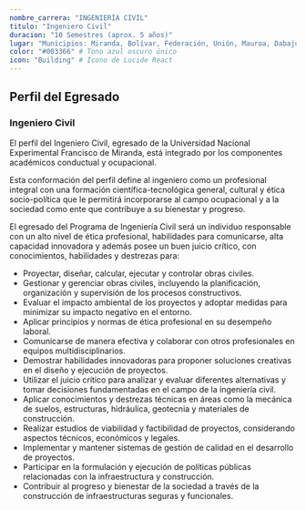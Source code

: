 ```yaml
---
nombre_carrera: "INGENIERÍA CIVIL"
titulo: "Ingeniero Civil"
duracion: "10 Semestres (aprox. 5 años)"
lugar: "Municipios: Miranda, Bolívar, Federación, Unión, Mauroa, Dabajuro, Democracia, Urumaco, Monseñor Iturriza, Silva, Carirubana, Juan José Mora, Puerto Cabello"
color: "#003366" # Tono azul oscuro único
icon: "Building" # Ícono de Lucide React
---
```


## Perfil del Egresado

### Ingeniero Civil
El perfil del Ingeniero Civil, egresado de la Universidad Nacional Experimental Francisco de Miranda, está integrado por los componentes académicos conductual y ocupacional. 

Esta conformación del perfil define al ingeniero como un profesional integral con una formación científica-tecnológica general, cultural y ética socio-política que le permitirá incorporarse al campo ocupacional y a la sociedad como ente que contribuye a su bienestar y progreso.

El egresado del Programa de Ingeniería Civil será un individuo responsable con un alto nivel de ética profesional, habilidades para comunicarse, alta capacidad innovadora y además posee un buen juicio crítico, con conocimientos, habilidades y destrezas para:

- Proyectar, diseñar, calcular, ejecutar y controlar obras civiles.
- Gestionar y gerenciar obras civiles, incluyendo la planificación, organización y supervisión de los procesos constructivos.
- Evaluar el impacto ambiental de los proyectos y adoptar medidas para minimizar su impacto negativo en el entorno.
- Aplicar principios y normas de ética profesional en su desempeño laboral.
- Comunicarse de manera efectiva y colaborar con otros profesionales en equipos multidisciplinarios.
- Demostrar habilidades innovadoras para proponer soluciones creativas en el diseño y ejecución de proyectos.
- Utilizar el juicio crítico para analizar y evaluar diferentes alternativas y tomar decisiones fundamentadas en el campo de la ingeniería civil.
- Aplicar conocimientos y destrezas técnicas en áreas como la mecánica de suelos, estructuras, hidráulica, geotecnia y materiales de construcción.
- Realizar estudios de viabilidad y factibilidad de proyectos, considerando aspectos técnicos, económicos y legales.
- Implementar y mantener sistemas de gestión de calidad en el desarrollo de proyectos.
- Participar en la formulación y ejecución de políticas públicas relacionadas con la infraestructura y construcción.
- Contribuir al progreso y bienestar de la sociedad a través de la construcción de infraestructuras seguras y funcionales.
